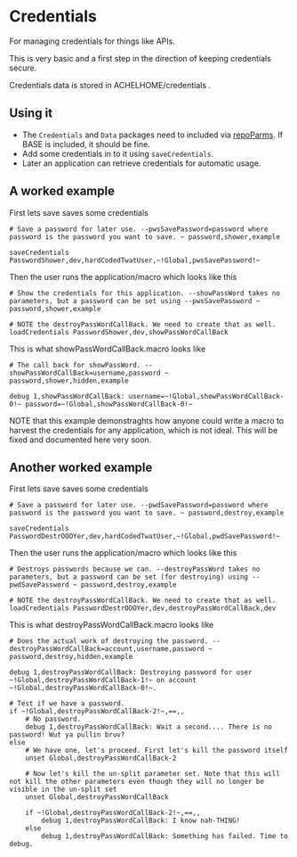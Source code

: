 # Credentials

For managing credentials for things like APIs.

This is very basic and a first step in the direction of keeping credentials secure.

Credentials data is stored in ACHELHOME/credentials .

## Using it

* The `Credentials` and `Data` packages need to included via [repoParms](https://github.com/ksandom/achel/blob/master/docs/programming/creatingARepositoryWithProfiles.md#use-repoparmdefinepackages-to-create-a-profile). If BASE is included, it should be fine.
* Add some credentials in to it using `saveCredentials`.
* Later an application can retrieve credentials for automatic usage.

## A worked example

First lets save saves some credentials

    # Save a password for later use. --pwsSavePassword=password where password is the password you want to save. ~ password,shower,example
    
    saveCredentials PasswordShower,dev,hardCodedTwatUser,~!Global,pwsSavePassword!~

Then the user runs the application/macro which looks like this

    # Show the credentials for this application. --showPassWord takes no parameters, but a password can be set using --pwsSavePassword ~ password,shower,example
    
    # NOTE the destroyPassWordCallBack. We need to create that as well.
    loadCredentials PasswordShower,dev,showPassWordCallBack

This is what showPassWordCallBack.macro looks like

    # The call back for showPassWord. --showPassWordCallBack=username,password ~ password,shower,hidden,example
    
    debug 1,showPassWordCallBack: username=~!Global,showPassWordCallBack-0!~ password=~!Global,showPassWordCallBack-0!~

NOTE that this example demonstraghts how anyone could write a macro to harvest the credentials for any application, which is not ideal. This will be fixed and documented here very soon.

## Another worked example

First lets save saves some credentials

    # Save a password for later use. --pwdSavePassword=password where password is the password you want to save. ~ password,destroy,example
    
    saveCredentials PasswordDestrOOOYer,dev,hardCodedTwatUser,~!Global,pwdSavePassword!~

Then the user runs the application/macro which looks like this

    # Destroys passwords because we can. --destroyPassWord takes no parameters, but a password can be set (for destroying) using --pwdSavePassword ~ password,destroy,example
    
    # NOTE the destroyPassWordCallBack. We need to create that as well.
    loadCredentials PasswordDestrOOOYer,dev,destroyPassWordCallBack,dev

This is what destroyPassWordCallBack.macro looks like

    # Does the actual work of destroying the password. --destroyPassWordCallBack=account,username,password ~ password,destroy,hidden,example
    
    debug 1,destroyPassWordCallBack: Destroying password for user ~!Global,destroyPassWordCallBack-1!~ on account ~!Global,destroyPassWordCallBack-0!~.
    
    # Test if we have a password.
    if ~!Global,destroyPassWordCallBack-2!~,==,,
    	# No password.
    	debug 1,destroyPassWordCallBack: Wait a second.... There is no password! Wut ya pullin bruv?
    else
    	# We have one, let's proceed. First let's kill the password itself
    	unset Global,destroyPassWordCallBack-2
    	
    	# Now let's kill the un-split parameter set. Note that this will not kill the other parameters even though they will no longer be visible in the un-split set
    	unset Global,destroyPassWordCallBack
    	
    	if ~!Global,destroyPassWordCallBack-2!~,==,,
    		debug 1,destroyPassWordCallBack: I know nah-THING!
    	else
    		debug 1,destroyPassWordCallBack: Something has failed. Time to debug.
